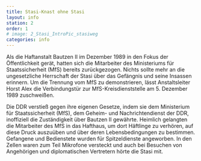 ```yaml
---
title: Stasi-Knast ohne Stasi
layout: info
station: 2
order: 1
# image: 2_Stasi_IntroPic_stasiweg
categories: info
---
```

Als die Haftanstalt Bautzen II im Dezember 1989 in den Fokus der &Ouml;ffentlichkeit ger&auml;t, hatten sich die Mitarbeiter des Ministeriums f&uuml;r Staatssicherheit (MfS) bereits zur&uuml;ckgezogen. Nichts sollte mehr an die ungesetzliche Herrschaft der Stasi &uuml;ber das Gef&auml;ngnis und seine Insassen erinnern. Um die Trennung vom MfS zu demonstrieren, l&auml;sst Anstaltsleiter Horst Alex die Verbindungst&uuml;r zur MfS-Kreisdienststelle am 5. Dezember 1989 zuschwei&szlig;en.
 
Die DDR verstie&szlig; gegen ihre eigenen Gesetze, indem sie dem Ministerium f&uuml;r Staatssicherheit (MfS), dem Geheim- und Nachrichtendienst der DDR, inoffiziell die Zust&auml;ndigkeit &uuml;ber Bautzen II gew&auml;hrte. Heimlich gelangten die Mitarbeiter des MfS in das Hafthaus, um dort H&auml;ftlinge zu verh&ouml;ren, auf diese Druck auszu&uuml;ben und &uuml;ber deren Lebensbedingungen zu bestimmen. Gefangene und Bedienstete wurden f&uuml;r Spitzeldienste angeworben. In den Zellen waren zum Teil Mikrofone versteckt und auch bei Besuchen von Angeh&ouml;rigen und diplomatischen Vertretern h&ouml;rte die Stasi mit.